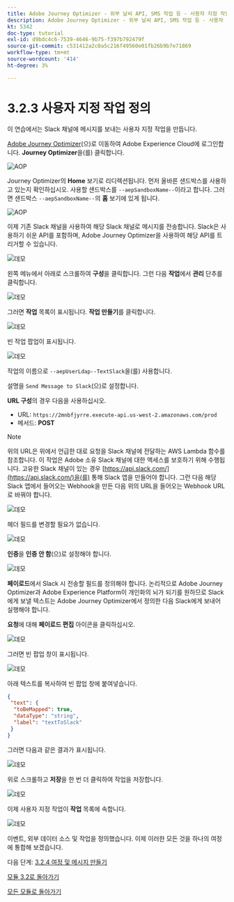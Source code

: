 ```yaml
---
title: Adobe Journey Optimizer - 외부 날씨 API, SMS 작업 등 - 사용자 지정 작업 정의
description: Adobe Journey Optimizer - 외부 날씨 API, SMS 작업 등 - 사용자 지정 작업 정의
kt: 5342
doc-type: tutorial
exl-id: d9bdc4c6-7539-4646-9b75-f397b792479f
source-git-commit: c531412a2c0a5c216f49560e01fb26b9b7e71869
workflow-type: tm+mt
source-wordcount: '414'
ht-degree: 3%

---
```


# 3.2.3 사용자 지정 작업 정의

이 연습에서는 Slack 채널에 메시지를 보내는 사용자 지정 작업을 만듭니다.

[Adobe Journey Optimizer](https://experience.adobe.com)(으)로 이동하여 Adobe Experience Cloud에 로그인합니다. **Journey Optimizer**&#x200B;을(를) 클릭합니다.

![AOP](./../../../modules/ajo-b2c/module3.1/images/acophome.png)

Journey Optimizer의 **Home** 보기로 리디렉션됩니다. 먼저 올바른 샌드박스를 사용하고 있는지 확인하십시오. 사용할 샌드박스를 `--aepSandboxName--`이라고 합니다. 그러면 샌드박스 `--aepSandboxName--`의 **홈** 보기에 있게 됩니다.

![AOP](./../../../modules/ajo-b2c/module3.1/images/acoptriglp.png)

이제 기존 Slack 채널을 사용하여 해당 Slack 채널로 메시지를 전송합니다. Slack은 사용하기 쉬운 API를 포함하며, Adobe Journey Optimizer을 사용하여 해당 API를 트리거할 수 있습니다.

![데모](./images/slack.png)

왼쪽 메뉴에서 아래로 스크롤하여 **구성**&#x200B;을 클릭합니다. 그런 다음 **작업**&#x200B;에서 **관리** 단추를 클릭합니다.

![데모](./images/menuactions.png)

그러면 **작업** 목록이 표시됩니다. **작업 만들기**&#x200B;를 클릭합니다.

![데모](./images/acthome.png)

빈 작업 팝업이 표시됩니다.

![데모](./images/emptyact.png)

작업의 이름으로 `--aepUserLdap--TextSlack`을(를) 사용합니다.

설명을 `Send Message to Slack`(으)로 설정합니다.

**URL 구성**&#x200B;의 경우 다음을 사용하십시오.

- URL: `https://2mnbfjyrre.execute-api.us-west-2.amazonaws.com/prod`
- 메서드: **POST**

>[!NOTE]
>
>위의 URL은 위에서 언급한 대로 요청을 Slack 채널에 전달하는 AWS Lambda 함수를 참조합니다. 이 작업은 Adobe 소유 Slack 채널에 대한 액세스를 보호하기 위해 수행됩니다. 고유한 Slack 채널이 있는 경우 [https://api.slack.com/](https://api.slack.com/)을(를) 통해 Slack 앱을 만들어야 합니다. 그런 다음 해당 Slack 앱에서 들어오는 Webhook을 만든 다음 위의 URL을 들어오는 Webhook URL로 바꿔야 합니다.

![데모](./images/slackname.png)

헤더 필드를 변경할 필요가 없습니다.

![데모](./images/slackurl.png)

**인증**&#x200B;을 **인증 안 함**(으)로 설정해야 합니다.

![데모](./images/slackauth.png)

**페이로드**&#x200B;에서 Slack 시 전송할 필드를 정의해야 합니다. 논리적으로 Adobe Journey Optimizer과 Adobe Experience Platform이 개인화의 뇌가 되기를 원하므로 Slack에게 보낼 텍스트는 Adobe Journey Optimizer에서 정의한 다음 Slack에게 보내어 실행해야 합니다.

**요청**&#x200B;에 대해 **페이로드 편집** 아이콘을 클릭하십시오.

![데모](./images/slackmsgp.png)

그러면 빈 팝업 창이 표시됩니다.

![데모](./images/slackmsgpopup.png)

아래 텍스트를 복사하여 빈 팝업 창에 붙여넣습니다.

```json
{
 "text": {
  "toBeMapped": true,
  "dataType": "string",
  "label": "textToSlack"
 }
}
```

그러면 다음과 같은 결과가 표시됩니다.

![데모](./images/slackmsgpopup1.png)

위로 스크롤하고 **저장**&#x200B;을 한 번 더 클릭하여 작업을 저장합니다.

![데모](./images/slackmsgpopup3.png)

이제 사용자 지정 작업이 **작업** 목록에 속합니다.

![데모](./images/slackdone.png)

이벤트, 외부 데이터 소스 및 작업을 정의했습니다. 이제 이러한 모든 것을 하나의 여정에 통합해 보겠습니다.

다음 단계: [3.2.4 여정 및 메시지 만들기](./ex4.md)

[모듈 3.2로 돌아가기](journey-orchestration-external-weather-api-sms.md)

[모든 모듈로 돌아가기](../../../overview.md)
